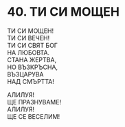 # 40. ТИ СИ МОЩЕН  
  
ТИ СИ МОЩЕН!  
ТИ СИ ВЕЧЕН!  
ТИ СИ СВЯТ БОГ  
НА ЛЮБОВТА.  
СТАНА ЖЕРТВА,  
НО ВЪЗКРЪСНА,  
ВЪЗЦАРУВА  
НАД СМЪРТТА!  
  
АЛИЛУЯ!  
ЩЕ ПРАЗНУВАМЕ!  
АЛИЛУЯ!  
ЩЕ СЕ ВЕСЕЛИМ!  
